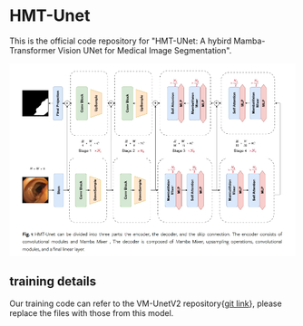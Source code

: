# HMT-Unet

This is the official code repository for "HMT-UNet: A hybird Mamba-Transformer Vision UNet for Medical Image Segmentation". 

![framework](img/framework-github.png)

## training details

Our training code can refer to the VM-UnetV2 repository{[git link](https://github.com/nobodyplayer1/VM-UNetV2)}, please replace the files with those from this model.

